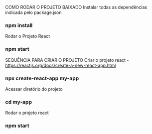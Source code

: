 COMO RODAR O PROJETO BAIXADO
Instalar todas as dependências indicada pelo package.json
### npm install

Rodar o Projeto React 
### npm start


SEQUÊNCIA PARA CRIAR O PROJETO 
Criar o projeto react - https://reactjs.org/docs/create-a-new-react-app.html
### npx create-react-app my-app

Acessar diretório do projeto
### cd my-app

Rodar o projeto react 
### npm start